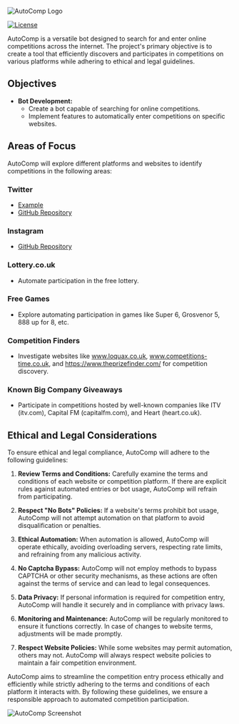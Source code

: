 <!-- AutoComp: Automating Online Competitions Entry -->

![AutoComp Logo](autoCompLogo.png)

[![License](https://img.shields.io/badge/license-MIT-blue.svg)](LICENSE)

AutoComp is a versatile bot designed to search for and enter online competitions across the internet. The project's primary objective is to create a tool that efficiently discovers and participates in competitions on various platforms while adhering to ethical and legal guidelines.

## Objectives

- **Bot Development:**
  - Create a bot capable of searching for online competitions.
  - Implement features to automatically enter competitions on specific websites.

## Areas of Focus

AutoComp will explore different platforms and websites to identify competitions in the following areas:

### Twitter

- [Example](https://www.vice.com/en/article/9a3dza/how-this-guy-won-1000-contests-on-twitter)
- [GitHub Repository](https://github.com/robbiebarrat/twitter-contest-enterer)

### Instagram

- [GitHub Repository](https://github.com/Fytex/Instagram-Giveaways-Winner)

### Lottery.co.uk

- Automate participation in the free lottery.

### Free Games

- Explore automating participation in games like Super 6, Grosvenor 5, 888 up for 8, etc.

### Competition Finders

- Investigate websites like www.loquax.co.uk, www.competitions-time.co.uk, and https://www.theprizefinder.com/ for competition discovery.

### Known Big Company Giveaways

- Participate in competitions hosted by well-known companies like ITV (itv.com), Capital FM (capitalfm.com), and Heart (heart.co.uk).

## Ethical and Legal Considerations

To ensure ethical and legal compliance, AutoComp will adhere to the following guidelines:

1. **Review Terms and Conditions:** Carefully examine the terms and conditions of each website or competition platform. If there are explicit rules against automated entries or bot usage, AutoComp will refrain from participating.

2. **Respect "No Bots" Policies:** If a website's terms prohibit bot usage, AutoComp will not attempt automation on that platform to avoid disqualification or penalties.

3. **Ethical Automation:** When automation is allowed, AutoComp will operate ethically, avoiding overloading servers, respecting rate limits, and refraining from any malicious activity.

4. **No Captcha Bypass:** AutoComp will not employ methods to bypass CAPTCHA or other security mechanisms, as these actions are often against the terms of service and can lead to legal consequences.

5. **Data Privacy:** If personal information is required for competition entry, AutoComp will handle it securely and in compliance with privacy laws.

6. **Monitoring and Maintenance:** AutoComp will be regularly monitored to ensure it functions correctly. In case of changes to website terms, adjustments will be made promptly.

7. **Respect Website Policies:** While some websites may permit automation, others may not. AutoComp will always respect website policies to maintain a fair competition environment.

AutoComp aims to streamline the competition entry process ethically and efficiently while strictly adhering to the terms and conditions of each platform it interacts with. By following these guidelines, we ensure a responsible approach to automated competition participation.

![AutoComp Screenshot](autoCompScreenshot.png)
